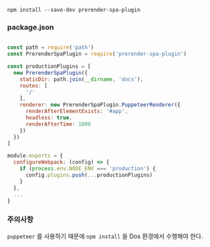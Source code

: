 ```
npm install --save-dev prerender-spa-plugin
```

### package.json

```javascript

const path = require('path')
const PrerenderSpaPlugin = require('prerender-spa-plugin')

const productionPlugins = [
  new PrerenderSpaPlugin({
    staticDir: path.join(__dirname, 'docs'),
    routes: [
      '/'
    ],
    renderer: new PrerenderSpaPlugin.PuppeteerRenderer({
      renderAfterElementExists: '#app',
      headless: true,
      renderAfterTime: 1000
    })
  })
]

module.exports = {
  configureWebpack: (config) => {
    if (process.env.NODE_ENV === 'production') {
      config.plugins.push(...productionPlugins)
    }
  },
  ...
}
```

### 주의사항

`puppeteer` 를 사용하기 때문에 `npm install` 을 Dos 환경에서 수행해야 한다.